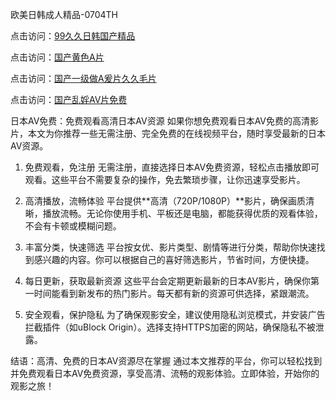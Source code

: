 
欧美日韩成人精品-0704TH

点击访问：<a href="https://gda-c7m.pages.dev/">99久久日韩国产精品</a>

点击访问：<a href="https://tfda.pages.dev/">国产黄色A片</a>

点击访问：<a href="https://fdhf-454.pages.dev/">国产一级做A爰片久久毛片</a>

点击访问：<a href="https://vassv.pages.dev/">国产乱婬AV片免费</a>


日本AV免费：免费观看高清日本AV资源
如果你想免费观看日本AV免费的高清影片，本文为你推荐一些无需注册、完全免费的在线视频平台，随时享受最新的日本AV资源。

1. 免费观看，免注册
无需注册，直接选择日本AV免费资源，轻松点击播放即可观看。这些平台不需要复杂的操作，免去繁琐步骤，让你迅速享受影片。

2. 高清播放，流畅体验
平台提供**高清（720P/1080P）**影片，确保画质清晰，播放流畅。无论你使用手机、平板还是电脑，都能获得优质的观看体验，不会有卡顿或模糊问题。

3. 丰富分类，快速筛选
平台按女优、影片类型、剧情等进行分类，帮助你快速找到感兴趣的内容。你可以根据自己的喜好筛选影片，节省时间，方便快捷。

4. 每日更新，获取最新资源
这些平台会定期更新最新的日本AV影片，确保你第一时间能看到新发布的热门影片。每天都有新的资源可供选择，紧跟潮流。

5. 安全观看，保护隐私
为了确保观影安全，建议使用隐私浏览模式，并安装广告拦截插件（如uBlock Origin）。选择支持HTTPS加密的网站，确保隐私不被泄露。

结语：高清、免费的日本AV资源尽在掌握
通过本文推荐的平台，你可以轻松找到并免费观看日本AV免费资源，享受高清、流畅的观影体验。立即体验，开始你的观影之旅！








<span style="display:none;">[Canonical link]( https://github.com/yh52114/463167 ）</span>

